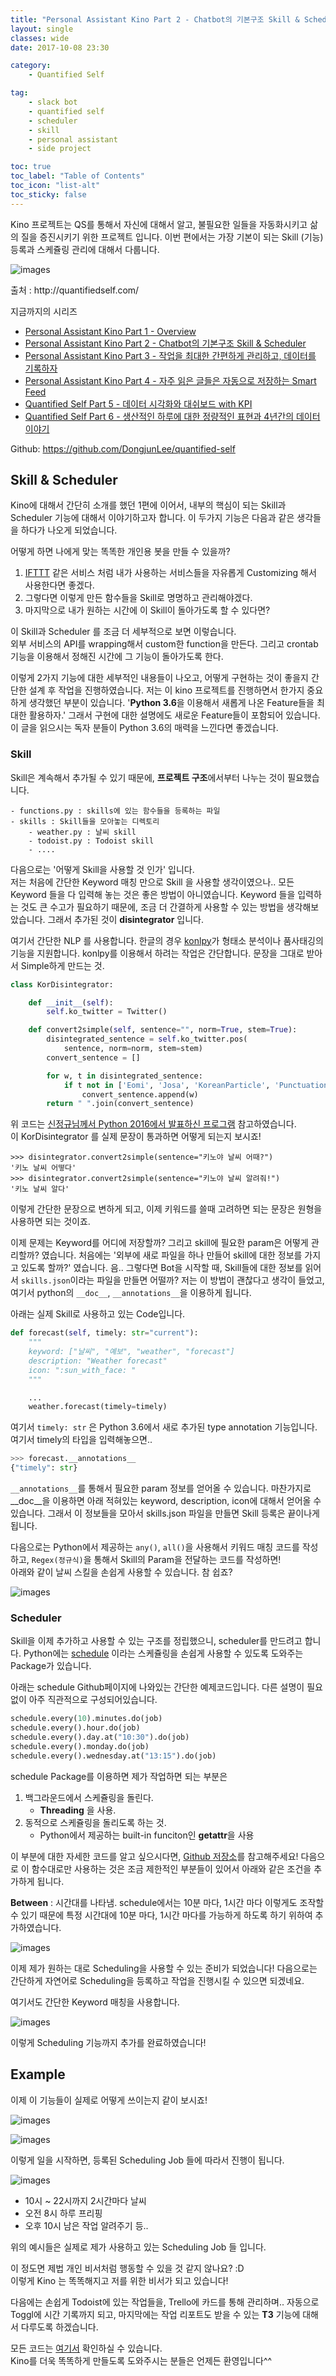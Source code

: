 ```yaml
---
title: "Personal Assistant Kino Part 2 - Chatbot의 기본구조 Skill & Scheduler"
layout: single
classes: wide
date: 2017-10-08 23:30

category: 
    - Quantified Self

tag:
    - slack bot
    - quantified self
    - scheduler
    - skill
    - personal assistant
    - side project

toc: true
toc_label: "Table of Contents"
toc_icon: "list-alt"
toc_sticky: false
---
```


Kino 프로젝트는 QS를 통해서 자신에 대해서 알고, 불필요한 일들을 자동화시키고 삶의 질을 증진시키기 위한 프로젝트 입니다.
이번 편에서는 가장 기본이 되는 Skill (기능) 등록과 스케쥴링 관리에 대해서 다룹니다.

![images](https://github.com/DongjunLee/BeAwesomeToday/raw/master/images/quantified_self_logo_2x.gif)
 <figcaption class="caption">출처 : http://quantifiedself.com/</figcaption>

지금까지의 시리즈

- [Personal Assistant Kino Part 1 - Overview](https://dongjunlee.github.io/quantified%20self/Personal_Assistant_Kino_Part_1_Overview/)
- [Personal Assistant Kino Part 2 - Chatbot의 기본구조 Skill & Scheduler](https://dongjunlee.github.io/quantified%20self/Personal_Assistant_Kino_Part_2_Skill_and_Scheduler/)
- [Personal Assistant Kino Part 3 - 작업을 최대한 간편하게 관리하고, 데이터를 기록하자](https://dongjunlee.github.io/quantified%20self/Personal_Assistant_Kino_Part_3_T3/)
- [Personal Assistant Kino Part 4 - 자주 읽은 글들은 자동으로 저장하는 Smart Feed](https://dongjunlee.github.io/quantified%20self/Personal_Assistant_Kino_Part_4_Smart_Feed/)
- [Quantified Self Part 5 - 데이터 시각화와 대쉬보드 with KPI](https://dongjunlee.github.io/quantified%20self/QS_Part_5_Data_Visualization_and_Dashboard/)
- [Quantified Self Part 6 - 생산적인 하루에 대한 정량적인 표현과 4년간의 데이터 이야기](https://dongjunlee.github.io/quantified%20self/QS_Part_6_Analysis_My_Life/)

Github: https://github.com/DongjunLee/quantified-self




## Skill & Scheduler

Kino에 대해서 간단히 소개를 했던 1편에 이어서, 내부의 핵심이 되는 Skill과 Scheduler 기능에 대해서 이야기하고자 합니다. 이 두가지 기능은 다음과 같은 생각들을 하다가 나오게 되었습니다.

어떻게 하면 나에게 맞는 똑똑한 개인용 봇을 만들 수 있을까?

1. [IFTTT](https://ifttt.com) 같은 서비스 처럼 내가 사용하는 서비스들을 자유롭게 Customizing 해서 사용한다면 좋겠다. 
2. 그렇다면 이렇게 만든 함수들을 Skill로 명명하고 관리해야겠다.
3. 마지막으로 내가 원하는 시간에 이 Skill이 돌아가도록 할 수 있다면?


이 Skill과 Scheduler 를 조금 더 세부적으로 보면 이렇습니다.   
외부 서비스의 API를 wrapping해서 custom한 function을 만든다. 그리고 crontab 기능을 이용해서 정해진 시간에 그 기능이 돌아가도록 한다.

이렇게 2가지 기능에 대한 세부적인 내용들이 나오고, 어떻게 구현하는 것이 좋을지 간단한 설계 후 작업을 진행하였습니다. 저는 이 kino 프로젝트를 진행하면서 한가지 중요하게 생각했던 부분이 있습니다. '**Python 3.6**을 이용해서 새롭게 나온 Feature들을 최대한 활용하자.' 그래서 구현에 대한 설명에도 새로운 Feature들이 포함되어 있습니다. 이 글을 읽으시는 독자 분들이 Python 3.6의 매력을 느낀다면 좋겠습니다.


### Skill

Skill은 계속해서 추가될 수 있기 때문에, **프로젝트 구조**에서부터 나누는 것이 필요했습니다.

```
- functions.py : skills에 있는 함수들을 등록하는 파일
- skills : Skill들을 모아놓는 디렉토리
	- weather.py : 날씨 skill
	- todoist.py : Todoist skill
	- ....
```

다음으로는 '어떻게 Skill을 사용할 것 인가' 입니다.  
저는 처음에 간단한 Keyword 매칭 만으로 Skill 을 사용할 생각이였으나.. 모든 Keyword 들을 다 입력해 놓는 것은 좋은 방법이 아니였습니다. Keyword 들을 입력하는 것도 큰 수고가 필요하기 때문에, 조금 더 간결하게 사용할 수 있는 방법을 생각해보았습니다. 그래서 추가된 것이 **disintegrator** 입니다.

여기서 간단한 NLP 를 사용합니다. 한글의 경우 [konlpy](https://github.com/konlpy/konlpy)가 형태소 분석이나 품사태깅의 기능을 지원합니다. konlpy를 이용해서 하려는 작업은 간단합니다. 문장을 그대로 받아서 Simple하게 만드는 것.

```python
class KorDisintegrator:

    def __init__(self):
        self.ko_twitter = Twitter()

    def convert2simple(self, sentence="", norm=True, stem=True):
        disintegrated_sentence = self.ko_twitter.pos(
            sentence, norm=norm, stem=stem)
        convert_sentence = []

        for w, t in disintegrated_sentence:
            if t not in ['Eomi', 'Josa', 'KoreanParticle', 'Punctuation']:
                convert_sentence.append(w)
        return " ".join(convert_sentence)
```

위 코드는 [신정규님께서 Python 2016에서 발표하신 프로그램](https://www.pycon.kr/2016apac/program/14) 참고하였습니다.  
이 KorDisintegrator 를 실제 문장이 통과하면 어떻게 되는지 보시죠!

```
>>> disintegrator.convert2simple(sentence="키노야 날씨 어때?")
'키노 날씨 어떻다'
>>> disintegrator.convert2simple(sentence="키노야 날씨 알려줘!")
'키노 날씨 알다'
```

이렇게 간단한 문장으로 변하게 되고, 이제 키워드를 쓸때 고려하면 되는 문장은 원형을 사용하면 되는 것이죠.

이제 문제는 Keyword를 어디에 저장할까? 그리고 skill에 필요한 param은 어떻게 관리할까? 였습니다.
처음에는 '외부에 새로 파일을 하나 만들어 skill에 대한 정보를 가지고 있도록 할까?' 였습니다. 음.. 그렇다면 Bot을 시작할 때, Skill들에 대한 정보를 읽어서 ```skills.json```이라는 파일을 만들면 어떨까? 저는 이 방법이 괜찮다고 생각이 들었고, 여기서 python의 ```__doc__```, ```__annotations__```을 이용하게 됩니다.

아래는 실제 Skill로 사용하고 있는 Code입니다.

```python
def forecast(self, timely: str="current"):
    """
    keyword: ["날씨", "예보", "weather", "forecast"]
    description: "Weather forecast"
    icon: ":sun_with_face: "
    """

    ...
    weather.forecast(timely=timely)
```

여기서 ```timely: str``` 은 Python 3.6에서 새로 추가된 type annotation 기능입니다.  
여기서 timely의 타입을 입력해놓으면..

```python
>>> forecast.__annotations__
{"timely": str}
```

```__annotations__```를 통해서 필요한 param 정보를 얻어올 수 있습니다. 마찬가지로 __doc__을 이용하면 아래 적혀있는 keyword, description, icon에 대해서 얻어올 수 있습니다. 그래서 이 정보들을 모아서 skills.json 파일을 만들면 Skill 등록은 끝이나게 됩니다.

다음으로는 Python에서 제공하는 ```any()```, ```all()```을 사용해서 키워드 매칭 코드를 작성하고,
```Regex(정규식)```을 통해서 Skill의 Param을 전달하는 코드를 작성하면!  
아래와 같이 날씨 스킬을 손쉽게 사용할 수 있습니다. 참 쉽죠?

![images](https://github.com/DongjunLee/BeAwesomeToday/blob/master/images/en/kino-skill-example-en1.png?raw=true)


### Scheduler

Skill을 이제 추가하고 사용할 수 있는 구조를 정립했으니, scheduler를 만드려고 합니다.
Python에는 [schedule](https://github.com/dbader/schedule) 이라는 스케쥴링을 손쉽게 사용할 수 있도록 도와주는 Package가 있습니다.

아래는 schedule Github페이지에 나와있는 간단한 예제코드입니다. 다른 설명이 필요없이 아주 직관적으로 구성되어있습니다.

```python
schedule.every(10).minutes.do(job)
schedule.every().hour.do(job)
schedule.every().day.at("10:30").do(job)
schedule.every().monday.do(job)
schedule.every().wednesday.at("13:15").do(job)
```

schedule Package를 이용하면 제가 작업하면 되는 부분은 

1. 백그라운드에서 스케쥴링을 돌린다.
	- **Threading** 을 사용.
2. 동적으로 스케쥴링을 돌리도록 하는 것. 
	- Python에서 제공하는 built-in funciton인 **getattr**을 사용

이 부분에 대한 자세한 코드를 알고 싶으시다면, [Github 저장소](https://github.com/DongjunLee/kino-bot)를 참고해주세요! 다음으로 이 함수대로만 사용하는 것은 조금 제한적인 부분들이 있어서 아래와 같은 조건을 추가하게 됩니다.

**Between** : 시간대를 나타냄. schedule에서는 10분 마다, 1시간 마다 이렇게도 조작할 수 있기 때문에 특정 시간대에 10분 마다, 1시간 마다를 가능하게 하도록 하기 위하여 추가하였습니다.

![images](https://github.com/DongjunLee/BeAwesomeToday/blob/master/images/ko/kino-read-between.png?raw=true)

이제 제가 원하는 대로 Scheduling을 사용할 수 있는 준비가 되었습니다!
다음으로는 간단하게 자연어로 Scheduling을 등록하고 작업을 진행시킬 수 있으면 되겠네요.

여기서도 간단한 Keyword 매칭을 사용합니다.

![images](https://github.com/DongjunLee/BeAwesomeToday/blob/master/images/ko/kino-create-by-ner.png?raw=true)

이렇게 Scheduling 기능까지 추가를 완료하였습니다!


## Example

이제 이 기능들이 실제로 어떻게 쓰이는지 같이 보시죠!

![images](https://github.com/DongjunLee/BeAwesomeToday/blob/master/images/ko/kino-create-job.png?raw=true)

![images](https://github.com/DongjunLee/BeAwesomeToday/blob/master/images/ko/kino-start-job.png?raw=true)

이렇게 일을 시작하면, 등록된 Scheduling Job 들에 따라서 진행이 됩니다.

![images](https://github.com/DongjunLee/BeAwesomeToday/blob/master/images/ko/kino-read-schedule.png?raw=true)

- 10시 ~ 22시까지 2시간마다 날씨
- 오전 8시 하루 프리핑
- 오후 10시 남은 작업 알려주기 등..

위의 예시들은 실제로 제가 사용하고 있는 Scheduling Job 들 입니다.

이 정도면 제법 개인 비서처럼 행동할 수 있을 것 같지 않나요? :D  
이렇게 Kino 는 똑똑해지고 저를 위한 비서가 되고 있습니다!

다음에는 손쉽게 Todoist에 있는 작업들을, Trello에 카드를 통해 관리하며.. 자동으로 Toggl에 시간 기록까지 되고, 마지막에는 작업 리포트도 받을 수 있는 **T3** 기능에 대해서 다루도록 하겠습니다. 

모든 코드는 [여기서](https://github.com/DongjunLee/kino-bot) 확인하실 수 있습니다.  
Kino를 더욱 똑똑하게 만들도록 도와주시는 분들은 언제든 환영입니다^^

